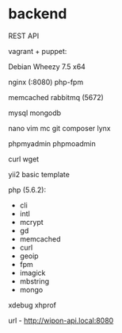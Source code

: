 backend
=======

REST API

vagrant + puppet:

Debian Wheezy 7.5 x64

nginx (:8080)
php-fpm

memcached
rabbitmq (5672)

mysql
mongodb

nano
vim
mc
git
composer
lynx

phpmyadmin
phpmoadmin

curl
wget

yii2 basic template

php (5.6.2):
- cli
- intl
- mcrypt
- gd
- memcached
- curl
- geoip
- fpm
- imagick
- mbstring
- mongo

xdebug
xhprof

url - http://wipon-api.local:8080

